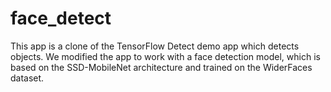 # face_detect

This app is a clone of the TensorFlow Detect demo app which detects objects.
We modified the app to work with a face detection model, which is based on the SSD-MobileNet architecture and trained on the WiderFaces dataset.
